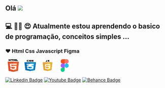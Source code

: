 

## Olá  <img src="https://github.com/everton-dgn/everton-dgn/blob/main/gif/Hi.gif?raw=true" width="30px">

## 💻 👩‍💻 😍 Atualmente estou aprendendo o  basico de programação, conceitos simples ...

### ❤ Html  Css  Javascript  Figma

<p align="left">
<img src="https://github.com/Lucianevianagbi/Lucianevianagbi/blob/master/img/img1.png" width="50px" height="40"> <img src="https://github.com/Lucianevianagbi/Lucianevianagbi/blob/master/img/img2.png" width="50px" height="40"> <img src="https://github.com/Lucianevianagbi/Lucianevianagbi/blob/master/img/img3.png" width="50px" height="40"> <img src="https://github.com/Lucianevianagbi/Lucianevianagbi/blob/master/img/figma.png" width="50px" height="40">
<br> 
</p>

<a href="https://www.linkedin.com/in/luciane-viana/" target="blank"><img alt="Linkedin Badge" src="https://img.shields.io/badge/-Luciane%20Viana-563D7C?style=flat-square&logo=Linkedin&logoColor=white&link=https://www.linkedin.com/in/luciane-viana/"/></a>
<a href="https://www.youtube.com/channel/UCo4ROwwxi_KTCkA89N4CKyw" target="blank"><img alt="Youtube Badge" src="https://img.shields.io/badge/-Luciane%20Viana-563D7C?style=flat-square&logo=Youtube&logoColor=white&link=https://www.youtube.com/channel/UCo4ROwwxi_KTCkA89N4CKyw"/></a>
<a href="https://www.behance.net/lucianevianna" target="blank"><img alt="Behance Badge" src="https://img.shields.io/badge/-Luciane%20Viana-563D7C?style=flat-square&logo=Behance&logoColor=white&link=https://www.behance.net/luciane_viana"/></a>




